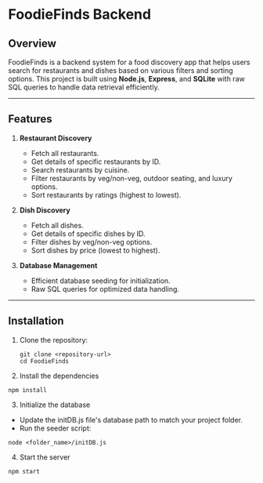 # FoodieFinds Backend

## Overview

FoodieFinds is a backend system for a food discovery app that helps users search for restaurants and dishes based on various filters and sorting options. This project is built using **Node.js**, **Express**, and **SQLite** with raw SQL queries to handle data retrieval efficiently.

---

## Features

1. **Restaurant Discovery**
   - Fetch all restaurants.
   - Get details of specific restaurants by ID.
   - Search restaurants by cuisine.
   - Filter restaurants by veg/non-veg, outdoor seating, and luxury options.
   - Sort restaurants by ratings (highest to lowest).

2. **Dish Discovery**
   - Fetch all dishes.
   - Get details of specific dishes by ID.
   - Filter dishes by veg/non-veg options.
   - Sort dishes by price (lowest to highest).

3. **Database Management**
   - Efficient database seeding for initialization.
   - Raw SQL queries for optimized data handling.

---

## Installation

1. Clone the repository:
   ```
   git clone <repository-url>
   cd FoodieFinds
2. Install the dependencies
```
npm install
```
3. Initialize the database
- Update the initDB.js file's database path to match your project folder.
- Run the seeder script:
```
node <folder_name>/initDB.js
```
4. Start the server
```
npm start
```


